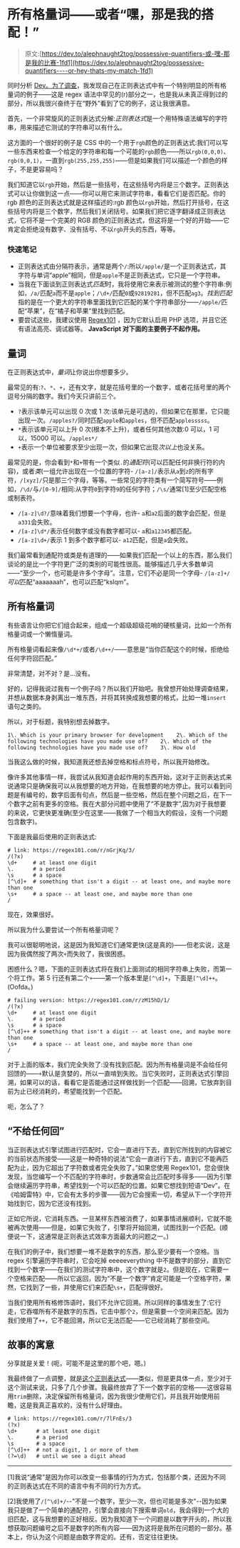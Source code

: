 # 所有格量词——或者“嘿，那是我的搭配！”

> 原文:[https://dev.to/alephnaught2tog/possessive-quantifiers-或-嘿-那是我的比赛-1fd1](https://dev.to/alephnaught2tog/possessive-quantifiers----or-hey-thats-my-match-1fd1)

同时分析 [Dev。为了调查](https://dev.to/devteam/state-of-the-web-data---call-for-analysis-2o75)，我发现自己在正则表达式中有一个特别明显的所有格量词的例子——这是 regex 语法中罕见的(r)部分之一，也是我从未真正得到过的部分，所以我很兴奋终于在“野外”看到了它的例子，这让我很满意。

首先，一个非常旋风的正则表达式分解:*正则表达式*是一个用特殊语法编写的字符串，用来描述它测试的字符串可以有什么。

这方面的一个很好的例子是 CSS 中的一个用于`rgb`颜色的正则表达式:我们可以写一些东西来检查一个给定的字符串和每一个可能的`rgb`颜色——所以`rgb(0,0,0)`、`rgb(0,0,1)`，一直到`rgb(255,255,255)`——但是如果我们可以描述一个颜色的样子，不是更容易吗？

我们知道它以`rgb`开始，然后是一些括号，在这些括号内将是三个数字。正则表达式可以让你做到这一点——你可以用它来测试字符串，看看它们是否匹配。你的 rgb 颜色的正则表达式就是这样描述的:rgb 颜色以`rgb`开始，然后打开括号，在这些括号内将是三个数字，然后我们关闭括号。如果我们把它逐字翻译成正则表达式，它将不是一个完美的 RGB 颜色的正则表达式，但这将是一个好的开始——它肯定会拒绝没有数字、没有括号、不以`rgb`开头的东西，等等。

### 快速笔记

*   正则表达式由分隔符表示，通常是两个`/`:所以`/apple/`是一个正则表达式，其字符与单词“apple”相同，但是`apple`不是正则表达式，它只是一个字符串。
*   当我在下面谈到正则表达式*匹配*时，我将使用它来表示被测试的整个字符串:例如，`/a/`匹配`a`而不是`apple`；`/\d+/`匹配`0`或`92819281`，但不匹配`ag3`。*找到匹配*指的是在一个更大的字符串里面找到它匹配的某个字符串部分——`/apple/`匹配“苹果”，在“橘子和苹果”里找到匹配。
*   要尝试这些，我建议使用 [Regex101](https://regex101.com/) ，因为它默认启用 PHP 选项，并且它还有语法高亮、调试器等。 **JavaScript 对下面的主要例子不起作用。**

## 量词

在正则表达式中，*量词*让你说出你想要多少。

最常见的有:`?`、`*`、`+`，还有文字，就是花括号里的一个数字，或者花括号里的两个逗号分隔的数字。我们今天只讲前三个。

*   `?`表示该单元可以出现 0 次或 1 次:该单元是可选的，但如果它在那里，它只能出现一次。`/apples?/`同时匹配`apple`和`apples`，但不匹配`applesssss`。
*   `*`表示该单元可以上升 0 次(根本不上升)，或者任何其他次数:0 可以，1 可以，15000 可以。`/apples*/`
*   `+`表示一个单位被要求至少出现一次，但如果它出现*次以上*也没关系。

最常见的是，你会看到`*`和`+`带有一个类似`.`的*通配符*(可以匹配任何非换行符的内容)，或者*类*(一组允许出现在一个位置的字符- `/[a-z]/`表示从`a`到`z`的所有字符，`/[xyz]/`只是那三个字母，等等。一些常见的字符类有一个简写符号——例如，`/\d/`与`/[0-9]/`相同:从字符`0`到字符`9`的任何字符；`/\s/`通常[1]至少匹配空格或制表符。

*   `/[a-z]\d?/`意味着我们想要一个字母，也许- `a`和`a2`后面的数字会匹配，但是`a331`会失败。
*   `/[a-z]\d*/`表示任何数字或没有数字都可以- `a`和`a12345`都匹配。
*   `/[a-z]\d+/`表示 1 到多个数字都可以- `a12`匹配，但是`a`会失败。

我们最常看到通配符或类是有道理的——如果我们匹配一个以上的东西，那么我们谈论的是比一个字符更广泛的类别的可能性很高。能够描述几乎大多数单词——“至少一个，也可能是许多个字母”。注意，它们不必是同一个字母- `/[a-z]+/` *可以*匹配“aaaaaaah”，也可以匹配“kslqm”。

## 所有格量词

有些语言让你把它们组合起来，组成一个超级超级花哨的硬核量词，比如一个所有格量词或一个懒惰量词。

所有格量词看起来像`/\d*+/`或者`/\d++/`——意思是“当你匹配这个的时候，拒绝给任何字符回匹配。”

非常清楚，对不对？是...没有。

好的，记得我说过我有一个例子吗？所以我们开始吧。我曾想开始处理调查结果，并想从数据本身剥离出一堆东西，并将其转换成我想要的格式，比如一堆`insert`语句之类的。

所以，对于标题，我特别想去掉数字。

```
1\. Which is your primary browser for development    2\. Which of the following technologies have you made use of?    2\. Which of the following technologies have you made use of?    3\. How old 
```

当我这么做的时候，我知道我还想去掉空格和标点符号，所以我开始修改。

像许多其他事情一样，我尝试从我知道会起作用的东西开始，这对于正则表达式来说通常只是确保我可以从我想要的地方开始，在我想要的地方停止。我可以看到问题是有编号的，数字后面有句点，然后是一些空格，然后在整个问题之后，在下一个数字之前有更多的空格。我在大部分问题中使用了“不是数字”,因为对于我想要的来说，它更快更准确(至少在这里——我做了一个相当大的假设，没有一个问题包含数字)。

下面是我最后使用的正则表达式:

```
# link: https://regex101.com/r/nGrjKq/3/
/(?x)
\d+     # at least one digit
\.      # a period
\s      # a space
[^\d]+  # something that isn't a digit -- at least one, and maybe more than one
\s+     # a space -- at least one, and maybe more than one
/ 
```

现在，效果很好。

所以我为什么要尝试一个所有格量词呢？

我可以很聪明地说，这是因为我知道它们通常更快(这是真的)——但老实说，这是因为我偶然按了两次`+`而失败了，我很困惑。

困惑什么？嗯，下面的正则表达式将在我们上面测试的相同字符串上失败，而第一个将工作。第 5 行还有第二个`+`——第一个版本里是`[^\d]+`，下面是`[^\d]++`。(Oofda。)

```
# failing version: https://regex101.com/r/zM15hD/1/ 
/(?x)
\d+     # at least one digit
\.      # a period
\s      # a space
[^\d]++ # something that isn't a digit -- at least one, and maybe more than one
\s+     # a space -- at least one, and maybe more than one
/ 
```

对于上面的版本，我们完全失败了:没有找到匹配。因为所有格量词是不会给任何回馈的——`+`默认是贪婪的，所以一直啃到失败。当它失败时，正则表达式引擎回溯，如果可以的话，看看它是否能通过这样做找到一个匹配——回溯，它放弃到目前为止已经消耗的，希望能找到一个匹配。

呃，怎么了？

## “不给任何回”

当正则表达式引擎试图进行匹配时，它会一直进行下去，直到它所找到的内容被它的当前状态所接受——这是一种奇特的说法“它会一直进行下去，直到它不能再匹配为止，因为它超出了字符数或者完全失败了。”如果您使用 Regex101，您会很快发现，当您编写一个不匹配的字符串时，步数通常会比匹配时多得多——因为引擎会继续遍历字符串，希望找到一个可以匹配的位置。如果它想找到短语“Dev”。在《哈姆雷特》中，它会有太多的步骤——因为它会搜索一切，希望从下一个字符开始找到它，因为它还没有找到。

正如它所说，它消耗东西。一旦某样东西被消费了，如果事情进展顺利，它就不能被再次使用——但是，如果它失败了，引擎将开始回溯，试图找到一个匹配。(顺便说一下，这通常是正则表达式效率方面最大的问题之一。)

在我们的例子中，我们想要一堆不是数字的东西，那么至少要有一个空格。当 regex 引擎遍历字符串时，它会吃掉 eeeeeverything 中不是数字的部分，直到它找到一个数字——在我们的测试字符串中，这个数字就是`2`。但是现在，它需要一个空格来匹配——所以它返回，因为“不是一个数字”肯定可能是一个空格字符，果然，它找到了一些，并使用它们来匹配`\s+`，匹配得很好。

当我们使用所有格修饰语时，我们不允许它回溯。所以同样的事情发生了:它行走，它吞噬所有不是数字的东西，它击中那个`2`，但是需要一个空间来匹配。因为我们使用了`++`，它不能回溯，所以它无法匹配——它已经消耗了那些空间。

## 故事的寓意

分享就是关爱！(呃，可能不是这里的那个吧，嗯。)

我最终做了一点调整，就是[这个正则表达式](https://regex101.com/r/7lFnEs/3)——类似，但是更具体一点，至少对于这个测试来说，只多了几个步骤。我最终放弃了下一个数字前的空格——这很容易用`trim`删除，决定保留所有格量词，因为我很少使用它们，并且我开始使用前瞻，这是我真正喜欢的，没有什么好理由。

```
# link: https://regex101.com/r/7lFnEs/3
(?x) 
\d+      # at least one digit
\.       # a period
\s       # a space
[^\d]++  # not a digit, 1 or more of them
(?=\d)   # until we see a digit ahead 
```

* * *

[1]我说“通常”是因为你可以改变一些事情的行为方式，包括那个类，还因为不同的正则表达式在不同的语言中有不同的行为方式。

[2]我使用了`/[^\d]+/`--"不是一个数字，至少一次，但也可能是多次"--因为如果我只是做了一个简单的通配符，引擎会直接向下搜索单词`old`，我会得到一个大的旧匹配，这与我想要的正好相反。因为我知道下一个问题是以数字开头的，所以我想获取问题编号之后不是数字的所有内容——因为这将是我所在问题的一部分。基本上，你认为这个问题是由数字界定的。还有，否定往往更快。